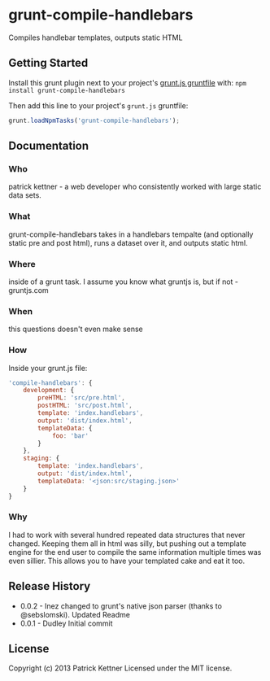 # grunt-compile-handlebars

Compiles handlebar templates, outputs static HTML

## Getting Started
Install this grunt plugin next to your project's [grunt.js gruntfile][getting_started] with: `npm install grunt-compile-handlebars`

Then add this line to your project's `grunt.js` gruntfile:

```javascript
grunt.loadNpmTasks('grunt-compile-handlebars');
```

[grunt]: https://github.com/gruntjs/grunt
[getting_started]: https://github.com/gruntjs/grunt/blob/master/docs/getting_started.md

## Documentation
### Who
patrick kettner - a web developer who consistently worked with large static data sets.

### What
grunt-compile-handlebars takes in a handlebars tempalte (and optionally static pre and post html), runs a dataset over it, and outputs static html.

### Where
inside of a grunt task. I assume you know what gruntjs is, but if not - gruntjs.com

### When
this questions doesn't even make sense

### How
Inside your grunt.js file:

```javascript
'compile-handlebars': {
    development: {
        preHTML: 'src/pre.html',
        postHTML: 'src/post.html',
        template: 'index.handlebars',
        output: 'dist/index.html',
        templateData: {
            foo: 'bar'
        }
    },
    staging: {
        template: 'index.handlebars',
        output: 'dist/index.html',
        templateData: '<json:src/staging.json>'
    }
}
```

### Why
I had to work with several hundred repeated data structures that never changed. Keeping them all in html was silly, but pushing out a template engine for the end user to compile the same information multiple times was even sillier. This allows you to have your templated cake and eat it too.

## Release History
 * 0.0.2 - Inez changed to grunt's native json parser (thanks to @sebslomski). Updated Readme
 * 0.0.1 - Dudley Initial commit

## License
Copyright (c) 2013 Patrick Kettner
Licensed under the MIT license.
